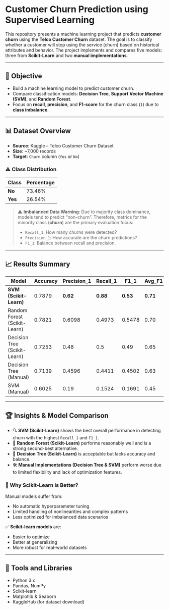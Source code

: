 # Customer Churn Prediction using Supervised Learning

This repository presents a machine learning project that predicts **customer churn** using the **Telco Customer Churn** dataset. The goal is to classify whether a customer will stop using the service (churn) based on historical attributes and behavior. The project implements and compares five models: three from **Scikit-Learn** and two **manual implementations**.

---

## 🧠 Objective

* Build a machine learning model to predict customer churn.
* Compare classification models: **Decision Tree**, **Support Vector Machine (SVM)**, and **Random Forest**.
* Focus on **recall**, **precision**, and **F1-score** for the churn class (`1`) due to **class imbalance**.

---

## 📊 Dataset Overview

* **Source**: Kaggle – Telco Customer Churn Dataset
* **Size**: \~7,000 records
* **Target**: `Churn` column (`Yes` or `No`)

### ⚠️ Class Distribution

| Class   | Percentage |
| ------- | ---------- |
| **No**  | 73.46%     |
| **Yes** | 26.54%     |

> ⚠️ **Imbalanced Data Warning**:
> Due to majority class dominance, models tend to predict “non-churn”. Therefore, metrics for the minority class (**churn**) are the primary evaluation focus:
>
> * `Recall_1`: How many churns were detected?
> * `Precision_1`: How accurate are the churn predictions?
> * `F1_1`: Balance between recall and precision.

---

## 📈 Results Summary

| Model                        | Accuracy | Precision\_1 | Recall\_1 | F1\_1    | Avg\_F1  |
| ---------------------------- | -------- | ------------ | --------- | -------- | -------- |
| **SVM (Scikit-Learn)**       | 0.7879   | **0.62**     | **0.88**  | **0.53** | **0.71** |
| Random Forest (Scikit-Learn) | 0.7821   | 0.6098       | 0.4973    | 0.5478   | 0.70     |
| Decision Tree (Scikit-Learn) | 0.7253   | 0.48         | 0.5       | 0.49     | 0.65     |
| Decision Tree (Manual)       | 0.7139   | 0.4596       | 0.4411    | 0.4502   | 0.63     |
| SVM (Manual)                 | 0.6025   | 0.19         | 0.1524    | 0.1691   | 0.45     |

---

## 🏆 Insights & Model Comparison

* 🔍 **SVM (Scikit-Learn)** shows the best overall performance in detecting churn with the highest `Recall_1` and `F1_1`.
* 🌲 **Random Forest (Scikit-Learn)** performs reasonably well and is a strong second-best alternative.
* 🌳 **Decision Tree (Scikit-Learn)** is acceptable but lacks accuracy and balance.
* 🛠️ **Manual Implementations (Decision Tree & SVM)** perform worse due to limited flexibility and lack of optimization features.

### 🧪 Why Scikit-Learn is Better?

Manual models suffer from:

* No automatic hyperparameter tuning
* Limited handling of nonlinearities and complex patterns
* Less optimized for imbalanced data scenarios

✅ **Scikit-learn models** are:

* Easier to optimize
* Better at generalizing
* More robust for real-world datasets

---

## 🔧 Tools and Libraries

* Python 3.x
* Pandas, NumPy
* Scikit-learn
* Matplotlib & Seaborn
* KaggleHub (for dataset download)
